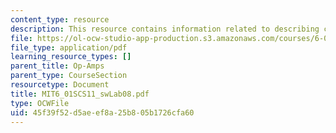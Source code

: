 ```yaml
---
content_type: resource
description: This resource contains information related to describing circuits.
file: https://ol-ocw-studio-app-production.s3.amazonaws.com/courses/6-01sc-introduction-to-electrical-engineering-and-computer-science-i-spring-2011/45f39f52d5aeef8a25b805b1726cfa60_MIT6_01SCS11_swLab08.pdf
file_type: application/pdf
learning_resource_types: []
parent_title: Op-Amps
parent_type: CourseSection
resourcetype: Document
title: MIT6_01SCS11_swLab08.pdf
type: OCWFile
uid: 45f39f52-d5ae-ef8a-25b8-05b1726cfa60
---
```

